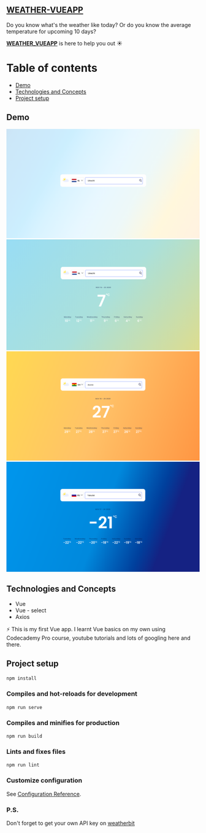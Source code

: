 ## [WEATHER-VUEAPP](https://weather-vueapp.netlify.app/)

Do you know what's the weather like today? Or do you know the average temperature for upcoming 10 days?

**[WEATHER_VUEAPP](https://weather-vueapp.netlify.app/)** is here to help you out :sunny:

# Table of contents
- [Demo](#demo)
- [Technologies and Concepts](#techs)
- [Project setup](#setup)

<div id='demo'/>

## Demo

![homepage](https://github.com/AlenaAlyona/weather_app/blob/main/src/assets/example_01.png)
![weather_ex01](https://github.com/AlenaAlyona/weather_app/blob/main/src/assets/example_02.png)
![weather_ex02](https://github.com/AlenaAlyona/weather_app/blob/main/src/assets/example_03.png)
![weather_ex03](https://github.com/AlenaAlyona/weather_app/blob/main/src/assets/example_04.png)

<div id='techs'/>

## Technologies and Concepts

* Vue
* Vue - select
* Axios

:zap: This is my first Vue app. I learnt Vue basics on my own using Codecademy Pro course, youtube tutorials and lots of googling here and there. 


<div id='setup'/>

## Project setup

```
npm install
```

### Compiles and hot-reloads for development

```
npm run serve
```

### Compiles and minifies for production

```
npm run build
```

### Lints and fixes files

```
npm run lint
```

### Customize configuration

See [Configuration Reference](https://cli.vuejs.org/config/).

### P.S.
Don't forget to get your own API key on [weatherbit](https://www.weatherbit.io/api)
